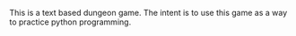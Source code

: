 This is a text based dungeon game.  The intent is to use this 
game as a way to practice python programming.
